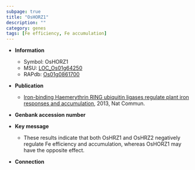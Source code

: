 ```yaml
---
subpage: true
title: "OsHORZ1"
description: ""
category: genes
tags: [Fe efficiency, Fe accumulation]
---
```


* **Information**  
    + Symbol: OsHORZ1  
    + MSU: [LOC_Os01g64250](http://rice.plantbiology.msu.edu/cgi-bin/ORF_infopage.cgi?orf=LOC_Os01g64250)  
    + RAPdb: [Os01g0861700](http://rapdb.dna.affrc.go.jp/viewer/gbrowse_details/irgsp1?name=Os01g0861700)  

* **Publication**  
    + [Iron-binding Haemerythrin RING ubiquitin ligases regulate plant iron responses and accumulation](http://www.ncbi.nlm.nih.gov/pubmed?term=Iron-binding+Haemerythrin+RING+ubiquitin+ligases+regulate+plant+iron+responses+and+accumulation%5BTitle%5D), 2013, Nat Commun.

* **Genbank accession number**  

* **Key message**  
    + These results indicate that both OsHRZ1 and OsHRZ2 negatively regulate Fe efficiency and accumulation, whereas OsHORZ1 may have the opposite effect.

* **Connection**  



